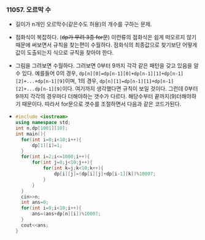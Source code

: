 ### 11057. 오르막 수

- 길이가 n개인 오르막수(같은수도 허용)의 개수를 구하는 문제.

- 점화식이 복잡하다. (~~dp가 무려 3중 for문~~)  이런류의 점화식은 쉽게 떠오르지 않기 때문에 써보면서 규칙을 찾는편이 수월하다. 점화식의 최종값으로 찾기보단 어떻게 값이 도출되는지 식으로 규칙을 찾아야 한다.

- 그림을 그려보면 수월하다. 그려보면 0부터 9까지 각각 같은 패턴을 갖고 있음을 알 수 있다. 예를들어 0의 경우, `dp[n][0]=dp[n-1][0]+dp[n-1][1]+dp[n-1][2]+...+dp[n-1][9]`이며, 1의 경우, `dp[n][1]=dp[n-1][1]+dp[n-1][2]+...dp[n-1][9]`이다. 여기까지 생각했다면 규칙이 보일 것이다. 그런데 0부터 9까지 각각의 경우마다 더해야하는 갯수가 다르다. 해당수부터 끝까지(9)더해야하기 때문이다. 따라서 for문으로 갯수를 조절하면서 다음과 같은 코드가된다.

- ```c++
  #include <iostream>
  using namespace std;
  int n,dp[1001][10];
  int main(){
  	for(int i=0;i<10;i++){
  		dp[1][i]=1;
  	}
  	for(int i=2;i<=1000;i++){
  		for(int j=0;j<10;j++){
  			for(int k=j;k<10;k++){
  				dp[i][j]=(dp[i][j]+dp[i-1][k])%10007;
  			}
  		}
  	}
  	cin>>n;
  	int ans=0;
  	for(int i=0;i<10;i++){
  		ans=(ans+dp[n][i])%10007;
  	}
  	cout<<ans;
  }
  ```

  